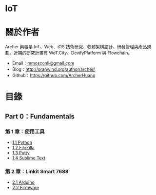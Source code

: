 # IoT



# 關於作者

Archer 興趣是 IoT、Web、iOS 技術研究、軟體架構設計、研發管理與產品規劃。近期的研究計畫有 WoT.City、DevifyPlatform 與 Flowchain。

* Email：mmosconii@gmail.com
* Blog：http://oranwind.org/author/archer/
* Github：https://github.com/ArcherHuang

# 目錄
## Part 0：Fundamentals
### 第 1 章：使用工具
* [1.1 Python]()
* [1.2 FileZilla]()
* [1.3 Putty]()
* [1.4 Sublime Text]()

### 第 2 章：Linkit Smart 7688
* [2.1 Arduino]()
* [2.2 Firmware]()

